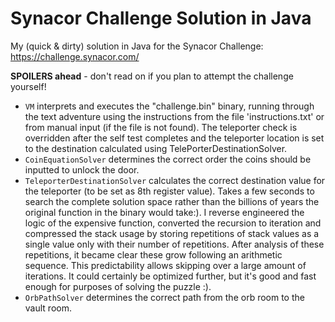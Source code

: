 # Synacor Challenge Solution in Java

My (quick & dirty) solution in Java for the Synacor Challenge: https://challenge.synacor.com/

**SPOILERS ahead** - don't read on if you plan to attempt the challenge yourself!
                                                                          
- `VM` 
    interprets and executes the "challenge.bin" binary, running through the text adventure using the instructions from the file 'instructions.txt' or from manual input (if the file is not found). The teleporter check is overridden after the self test completes and the teleporter location is set to the destination calculated using TelePorterDestinationSolver.
- `CoinEquationSolver` 
    determines the correct order the coins should be inputted to unlock the door.
- `TeleporterDestinationSolver` 
    calculates the correct destination value for the teleporter (to be set as 8th register value). Takes a few seconds to search the complete solution space rather than the billions of years the original function in the binary would take:). 
    I reverse engineered the logic of the expensive function, converted the recursion to iteration and compressed the stack usage by storing repetitions of stack values as a single value only with their number of repetitions.
    After analysis of these repetitions, it became clear these grow following an arithmetic sequence. This predictability allows skipping over a large amount of iterations. 
    It could certainly be optimized further, but it's good and fast enough for purposes of solving the puzzle :).  
- `OrbPathSolver` 
    determines the correct path from the orb room to the vault room. 

